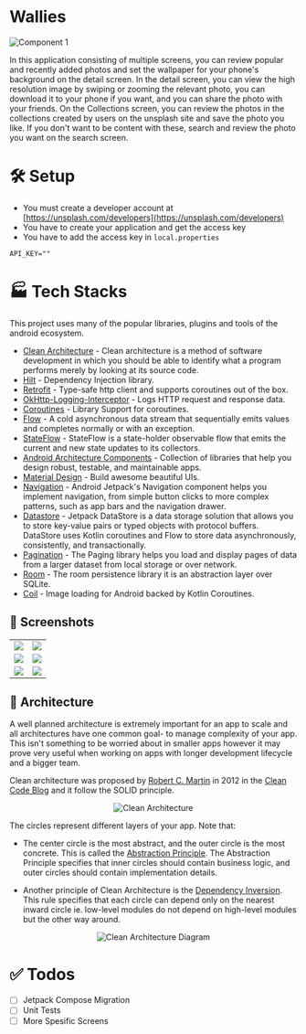 # Wallies

![Component 1](https://user-images.githubusercontent.com/73955284/233776416-58b37197-180c-4fa3-b2e7-4da14733431e.png)

In this application consisting of multiple screens, you can review popular and recently added photos and set the wallpaper for your phone's background on the detail screen. In the detail screen, you can view the high resolution image by swiping or zooming the relevant photo, you can download it to your phone if you want, and you can share the photo with your friends. On the Collections screen, you can review the photos in the collections created by users on the unsplash site and save the photo you like. If you don't want to be content with these, search and review the photo you want on the search screen.

# 🛠️ Setup
- You must create a developer account at [https://unsplash.com/developers](https://unsplash.com/developers)
- You have to create your application and get the access key
- You have to add the access key in `local.properties`
```
API_KEY=""
```

# 🏭 Tech Stacks
This project uses many of the popular libraries, plugins and tools of the android ecosystem.
- [Clean Architecture](https://developer.android.com/topic/architecture) - Clean architecture is a method of software development in which you should be able to identify what a program performs merely by looking at its source code.
- [Hilt](https://dagger.dev/hilt/) - Dependency Injection library.
- [Retrofit](https://square.github.io/retrofit/) - Type-safe http client and supports coroutines out of the box.
- [OkHttp-Logging-Interceptor](https://github.com/square/okhttp/blob/master/okhttp-logging-interceptor/README.md) - Logs HTTP request and response data.
- [Coroutines](https://github.com/Kotlin/kotlinx.coroutines) - Library Support for coroutines.
- [Flow](https://kotlin.github.io/kotlinx.coroutines/kotlinx-coroutines-core/kotlinx.coroutines.flow/-flow/) - A cold asynchronous data stream that sequentially emits values and completes normally or with an exception.
- [StateFlow](https://developer.android.com/kotlin/flow/stateflow-and-sharedflow) - StateFlow is a
  state-holder observable flow that emits the current and new state updates to its collectors.
- [Android Architecture Components](https://developer.android.com/topic/libraries/architecture) - Collection of libraries that help you design robust, testable, and maintainable apps.
- [Material Design](https://material.io/develop/android/docs/getting-started/) - Build awesome beautiful UIs.
- [Navigation](https://developer.android.com/guide/navigation/navigation-getting-started) - Android Jetpack's Navigation component helps you implement navigation, from simple button clicks to more complex patterns, such as app bars and the navigation drawer.
- [Datastore](https://developer.android.com/topic/libraries/architecture/datastore) - Jetpack DataStore is a data storage solution that allows you to store key-value pairs or typed objects with protocol buffers. DataStore uses Kotlin coroutines and Flow to store data asynchronously, consistently, and transactionally.
- [Pagination](https://developer.android.com/topic/libraries/architecture/paging/v3-overview) - The Paging library helps you load and display pages of data from a larger dataset from local storage or over network.
- [Room](https://developer.android.com/training/data-storage/room) - The room persistence library it is an abstraction layer over SQLite.
- [Coil](https://github.com/coil-kt/coil) - Image loading for Android backed by Kotlin Coroutines.

## 📸 Screenshots

|   |   |
|---|---|
|![](https://user-images.githubusercontent.com/73955284/235374976-869f35d8-8646-4c58-8cd5-9f38a3620fec.png)| ![](https://user-images.githubusercontent.com/73955284/235375011-d6f71965-1039-43a1-afd1-0b264bba5e7a.png)    |![](https://user-images.githubusercontent.com/73955284/235375049-fad3712d-adb0-489d-99a7-cee5ce0111b9.png)| ![](https://user-images.githubusercontent.com/73955284/235375072-d9089ca2-4524-4ce9-b8cc-2d0e0ae65a6b.png) 
|![](https://user-images.githubusercontent.com/73955284/235375106-85b5679b-d68e-4394-8f19-0da2609bf7df.png)| ![](https://user-images.githubusercontent.com/73955284/235375132-9dbc1819-c2e9-461e-9079-ce6097a9d5a7.png)
|![](https://user-images.githubusercontent.com/73955284/235375157-15c13532-2896-4d22-aaf5-49f6ebd8ba3b.png)| ![](https://user-images.githubusercontent.com/73955284/235375256-c17e525f-0709-4b29-b978-e4ed25b1d212.png)|

## 📐 Architecture
A well planned architecture is extremely important for an app to scale and all architectures have one common goal- to manage complexity of your app. This isn't something to be worried about in smaller apps however it may prove very useful when working on apps with longer development lifecycle and a bigger team.

Clean architecture was proposed by [Robert C. Martin](https://en.wikipedia.org/wiki/Robert_C._Martin) in 2012 in the [Clean Code Blog](http://blog.cleancoder.com/uncle-bob/2012/08/13/the-clean-architecture.html) and it follow the SOLID principle.

<p align="center"><img src="https://user-images.githubusercontent.com/73955284/235376514-a93cdacd-5b50-4f67-ac8d-8cf6456303fc.jpg" alt="Clean Architecture"></p>

The circles represent different layers of your app. Note that:

- The center circle is the most abstract, and the outer circle is the most concrete. This is called the [Abstraction Principle](https://en.wikipedia.org/wiki/Abstraction_principle_computer_programming). The Abstraction Principle specifies that inner circles should contain business logic, and outer circles should contain implementation details.

- Another principle of Clean Architecture is the [Dependency Inversion](https://en.wikipedia.org/wiki/Dependency_inversion_principle). This rule specifies that each circle can depend only on the nearest inward circle ie. low-level modules do not depend on high-level modules but the other way around.

<p align="center"><img src="https://user-images.githubusercontent.com/73955284/235376390-e2ab1adc-0569-4601-9995-ddac08c27a5e.png" alt="Clean Architecture Diagram"></p>

# ✅ Todos
- [ ] Jetpack Compose Migration
- [ ] Unit Tests
- [ ] More Spesific Screens
